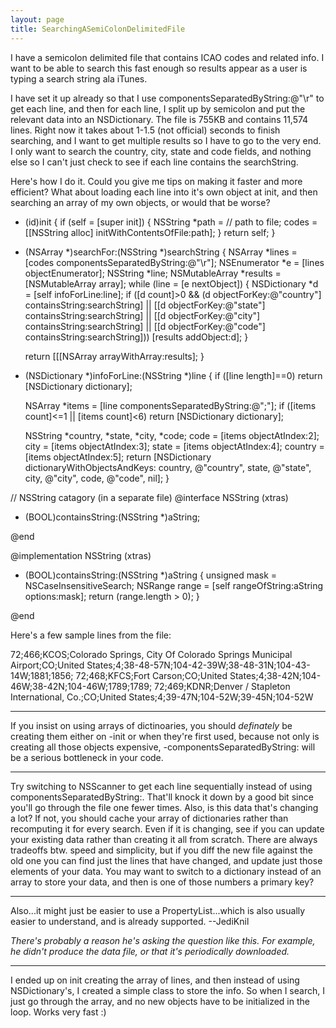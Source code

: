 ```yaml
---
layout: page
title: SearchingASemiColonDelimitedFile
---
```


I have a semicolon delimited file that contains ICAO codes and related info. I want to be able to search this fast enough so results appear as a user is typing a search string ala iTunes.

I have set it up already so that I use     componentsSeparatedByString:@"\r" to get each line, and then for each line, I split up by semicolon and put the relevant data into an NSDictionary. The file is 755KB and contains 11,574 lines. Right now it takes about 1-1.5 (not official) seconds to finish searching, and I want to get multiple results so I have to go to the very end. I only want to search the country, city, state and code fields, and nothing else so I can't just check to see if each line contains the     searchString.

Here's how I do it. Could you give me tips on making it faster and more efficient? What about loading each line into it's own object at     init, and then searching an array of my own objects, or would that be worse?

    
- (id)init
{
	if (self = [super init])
	{
		NSString *path = // path to file;
		codes = [[NSString alloc] initWithContentsOfFile:path];
	}
	return self;
}

- (NSArray *)searchFor:(NSString *)searchString
{
	NSArray *lines = [codes componentsSeparatedByString:@"\r"];
	NSEnumerator *e = [lines objectEnumerator];
	NSString *line;
	NSMutableArray *results = [NSMutableArray array];
	while (line = [e nextObject])
	{
		NSDictionary *d = [self infoForLine:line];
		if ([d count]>0 && (d objectForKey:@"country"] containsString:searchString] ||
							[[d objectForKey:@"state"] containsString:searchString] ||
							[[d objectForKey:@"city"] containsString:searchString] ||
							[[d objectForKey:@"code"] containsString:searchString]))
			[results addObject:d];
	}
	
	return [[[NSArray arrayWithArray:results];
}

- (NSDictionary *)infoForLine:(NSString *)line
{
	if ([line length]==0)
		return [NSDictionary dictionary];
	
	NSArray *items = [line componentsSeparatedByString:@";"];
	if ([items count]<=1 || [items count]<6)
		return [NSDictionary dictionary];
	
	NSString *country, *state, *city, *code;
	code = [items objectAtIndex:2];
	city = [items objectAtIndex:3];
	state = [items objectAtIndex:4];
	country = [items objectAtIndex:5];
	return [NSDictionary dictionaryWithObjectsAndKeys:
		country, @"country",
		state, @"state",
		city, @"city",
		code, @"code",
		nil];
}

// NSString catagory (in a separate file)
@interface NSString (xtras)

- (BOOL)containsString:(NSString *)aString;

@end

@implementation NSString (xtras)

- (BOOL)containsString:(NSString *)aString
{
    unsigned mask = NSCaseInsensitiveSearch;
    NSRange range = [self rangeOfString:aString options:mask];
    return (range.length > 0);
}

@end


Here's a few sample lines from the file:

    
72;466;KCOS;Colorado Springs, City Of Colorado Springs Municipal Airport;CO;United States;4;38-48-57N;104-42-39W;38-48-31N;104-43-14W;1881;1856;
72;468;KFCS;Fort Carson;CO;United States;4;38-42N;104-46W;38-42N;104-46W;1789;1789;
72;469;KDNR;Denver / Stapleton International, Co.;CO;United States;4;39-47N;104-52W;39-45N;104-52W


----

If you insist on using arrays of dictinoaries, you should *definately* be creating them either on -init or when they're first used, because not only is creating all those objects expensive, -componentsSeparatedByString: will be a serious bottleneck in your code.

----

Try switching to NSScanner to get each line sequentially instead of using     componentsSeparatedByString:.  That'll knock it down by a good bit since you'll go through the file one fewer times.  Also, is this data that's changing a lot?  If not, you should cache your array of dictionaries rather than recomputing it for every search.  Even if it is changing, see if you can update your existing data rather than creating it all from scratch.  There are always tradeoffs btw. speed and simplicity, but if you diff the new file against the old one you can find just the lines that have changed, and update just those elements of your data.  You may want to switch to a dictionary instead of an array to store your data, and then is one of those numbers a primary key?

----
Also...it might just be easier to use a PropertyList...which is also usually easier to understand, and is already supported. --JediKnil

*There's probably a reason he's asking the question like this.  For example, he didn't produce the data file, or that it's periodically downloaded.*

----

I ended up on     init creating the array of lines, and then instead of using NSDictionary's, I created a simple class to store the info. So when I search, I just go through the array, and no new objects have to be initialized in the loop. Works very fast :)

